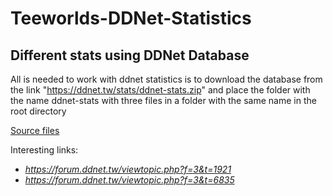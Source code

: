 # Teeworlds-DDNet-Statistics
## Different stats using DDNet Database

All is needed to work with ddnet statistics is to download the database from the link "https://ddnet.tw/stats/ddnet-stats.zip" and place the folder with the name ddnet-stats with three files in a folder with the same name in the root directory

[Source files](https://ddnet.tw/stats/ddnet-stats.zip)


Interesting links:
- *https://forum.ddnet.tw/viewtopic.php?f=3&t=1921*
- *https://forum.ddnet.tw/viewtopic.php?f=3&t=6835*